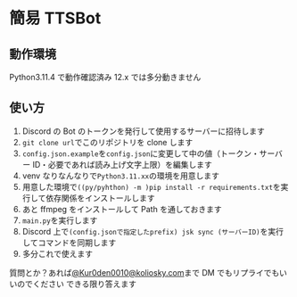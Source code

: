 # 簡易 TTSBot

## 動作環境

Python3.11.4 で動作確認済み
12.x では多分動きません

## 使い方

1. Discord の Bot のトークンを発行して使用するサーバーに招待します
2. `git clone url`でこのリポジトリを clone します
3. `config.json.example`を`config.json`に変更して中の値（トークン・サーバー ID・必要であれば読み上げ文字上限）を編集します
4. venv なりなんなりで`Python3.11.xx`の環境を用意します
5. 用意した環境で`((py/pyhthon) -m )pip install -r requirements.txt`を実行して依存関係をインストールします
6. あと ffmpeg をインストールして Path を通しておきます
7. `main.py`を実行します
8. Discord 上で`(config.jsonで指定したprefix) jsk sync (サーバーID)`を実行してコマンドを同期します
9. 多分これで使えます

質問とか？あれば[@Kur0den0010@koliosky.com](https://koliosky.com/`kur0den0010)まで DM でもリプライでもいいのでください
できる限り答えます
